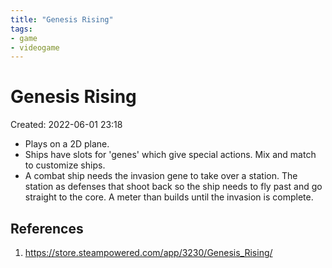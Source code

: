 ```yaml
---
title: "Genesis Rising"
tags:
- game
- videogame
---
```


# Genesis Rising
Created: 2022-06-01 23:18  

- Plays on a 2D plane.
- Ships have slots for 'genes' which give special actions. Mix and match to customize ships.
- A combat ship needs the invasion gene to take over a station. The station as defenses that shoot back so the ship needs to fly past and go straight to the core. A meter than builds until the invasion is complete.

## References
1. https://store.steampowered.com/app/3230/Genesis_Rising/